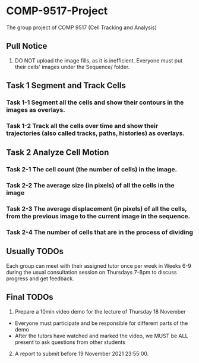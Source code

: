 # COMP-9517-Project
The group project of COMP 9517 (Cell Tracking and Analysis)

## Pull Notice
1. DO NOT upload the image fills, as it is inefficient. Everyone must put their cells' images under the Sequence/ folder.

## Task 1 Segment and Track Cells
### Task 1-1 Segment all the cells and show their contours in the images as overlays.

### Task 1-2 Track all the cells over time and show their trajectories (also called tracks, paths, histories) as overlays.

## Task 2 Analyze Cell Motion
### Task 2-1 The cell count (the number of cells) in the image.

### Task 2-2 The average size (in pixels) of all the cells in the image

### Task 2-3 The average displacement (in pixels) of all the cells, from the previous image to the current image in the sequence.

### Task 2-4 The number of cells that are in the process of dividing

## Usually TODOs
Each group can meet with their assigned tutor once per week in Weeks 6-9 during the usual consultation session on Thursdays 7-8pm to discuss progress and get feedback.

## Final TODOs
1. Prepare a 10min video demo for the lecture of Thursday 18 November 
  - Everyone must participate and be responsible for different parts of the demo
  - After the tutors have watched and marked the video, we MUST be ALL present to ask questions from other students
2. A report to submit before 19 November 2021 23:55:00.
